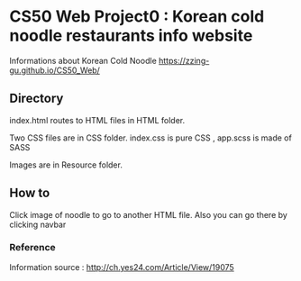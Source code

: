 
# CS50 Web Project0  :  Korean cold noodle restaurants info website

Informations about Korean Cold Noodle
https://zzing-gu.github.io/CS50_Web/

## Directory
index.html routes to HTML files in HTML folder.

Two CSS files are in CSS folder.  index.css is pure CSS   ,   app.scss is made of SASS

Images are in Resource folder.


## How to
Click image of noodle to go to another HTML file.
Also you can go there by clicking navbar

### Reference
Information source :
http://ch.yes24.com/Article/View/19075
